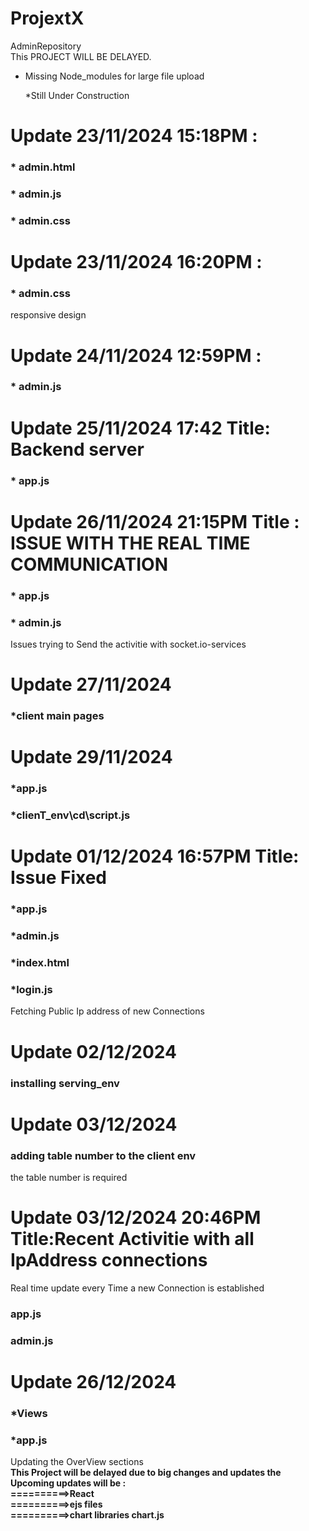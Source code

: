 # ProjextX
AdminRepository<br>
This PROJECT WILL BE DELAYED.
* Missing Node_modules for large file upload

  *Still Under Construction
# Update 23/11/2024 15:18PM : 
 ### * admin.html
### * admin.js
### * admin.css
# Update 23/11/2024 16:20PM : 
### * admin.css 
   responsive design
# Update 24/11/2024 12:59PM : 
### * admin.js
# Update 25/11/2024 17:42 Title: Backend server  
### * app.js 
# Update 26/11/2024 21:15PM Title : ISSUE WITH THE REAL TIME COMMUNICATION
### * app.js
### * admin.js
Issues trying to Send the activitie with socket.io-services
# Update 27/11/2024
### *client main pages
# Update 29/11/2024
### *app.js
### *clienT_env\cd\script.js
# Update 01/12/2024 16:57PM Title: Issue Fixed 
### *app.js 
### *admin.js
### *index.html
### *login.js
Fetching Public Ip address of new Connections 
# Update 02/12/2024
### installing serving_env
# Update 03/12/2024
### adding table number to the client env
the table number is required
# Update 03/12/2024 20:46PM Title:Recent Activitie with all IpAddress connections 
Real time update every Time a new Connection is established
### app.js 
### admin.js
# Update 26/12/2024 
### *Views
### *app.js
Updating the OverView sections
<br>
**This Project will be delayed due to big changes and updates 
  the Upcoming updates will be :
           <br>
==========>React
           <br>
==========>ejs files
<br>
==========>chart libraries chart.js**

